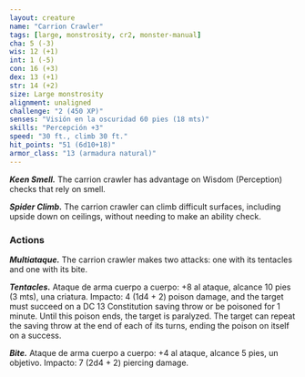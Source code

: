 ```yaml
---
layout: creature
name: "Carrion Crawler"
tags: [large, monstrosity, cr2, monster-manual]
cha: 5 (-3)
wis: 12 (+1)
int: 1 (-5)
con: 16 (+3)
dex: 13 (+1)
str: 14 (+2)
size: Large monstrosity
alignment: unaligned
challenge: "2 (450 XP)"
senses: "Visión en la oscuridad 60 pies (18 mts)"
skills: "Percepción +3"
speed: "30 ft., climb 30 ft."
hit_points: "51 (6d10+18)"
armor_class: "13 (armadura natural)"
---
```


***Keen Smell.*** The carrion crawler has advantage on Wisdom (Perception) checks that rely on smell.

***Spider Climb.*** The carrion crawler can climb difficult surfaces, including upside down on ceilings, without needing to make an ability check.

### Actions

***Multiataque.*** The carrion crawler makes two attacks: one with its tentacles and one with its bite.

***Tentacles.*** Ataque de arma cuerpo a cuerpo: +8 al ataque, alcance 10 pies (3 mts), una criatura. Impacto: 4 (1d4 + 2) poison damage, and the target must succeed on a DC 13 Constitution saving throw or be poisoned for 1 minute. Until this poison ends, the target is paralyzed. The target can repeat the saving throw at the end of each of its turns, ending the poison on itself on a success.

***Bite.*** Ataque de arma cuerpo a cuerpo: +4 al ataque, alcance 5 pies, un objetivo. Impacto: 7 (2d4 + 2) piercing damage.